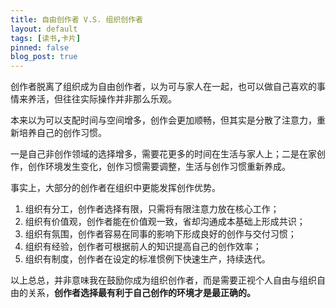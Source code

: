 ```yaml
---
title: 自由创作者 V.S. 组织创作者
layout: default
tags: [读书,卡片]
pinned: false
blog_post: true
---
```



创作者脱离了组织成为自由创作者，以为可与家人在一起，也可以做自己喜欢的事情来养活，但往往实际操作并非那么乐观。

本来以为可以支配时间与空间增多，创作会更加顺畅，但其实是分散了注意力，重新培养自己的创作习惯。

一是自己非创作领域的选择增多，需要花更多的时间在生活与家人上；二是在家创作，创作环境发生变化，创作习惯需要调整，生活与创作习惯重新养成。

事实上，大部分的创作者在组织中更能发挥创作优势。

1. 组织有分工，创作者选择有限，只需将有限注意力放在核心工作；
2. 组织有价值观，创作者能在价值观一致，省却沟通成本基础上形成共识；
3. 组织有氛围，创作者容易在同事的影响下形成良好的创作与交付习惯；
4. 组织有经验，创作者可根据前人的知识提高自己的创作效率；
5. 组织有制度，创作者在设定的标准惯例下快速生产，持续迭代。

以上总总，并非意味我在鼓励你成为组织创作者，而是需要正视个人自由与组织自由的关系，**创作者选择最有利于自己创作的环境才是最正确的。**